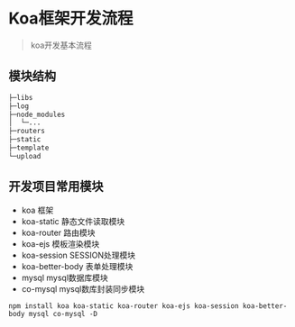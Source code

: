 <!--
 * @Descripttion: 
 * @version: 
 * @Author: rufeike
 * @Date: 2019-12-30 09:17:52
 * @Email: rufeike@163.com
 -->

# Koa框架开发流程
>koa开发基本流程

## 模块结构
```html
├─libs
├─log
├─node_modules
│  └─...
├─routers
├─static
├─template
└─upload

```


## 开发项目常用模块
- koa 框架
- koa-static 静态文件读取模块
- koa-router 路由模块
- koa-ejs 模板渲染模块
- koa-session SESSION处理模块
- koa-better-body 表单处理模块
- mysql mysql数据库模块
- co-mysql mysql数库封装同步模块

```shell
npm install koa koa-static koa-router koa-ejs koa-session koa-better-body mysql co-mysql -D
```
